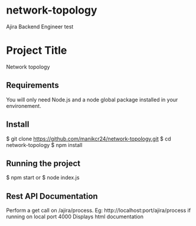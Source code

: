 # network-topology
Ajira Backend Engineer test

# Project Title
Network topology

## Requirements
You will only need Node.js and a node global package installed in your environement.

## Install
$ git clone https://github.com/manikcr24/network-topology.git
$ cd network-topology
$ npm install

## Running the project
$ npm start 
    or 
$ node index.js

## Rest API Documentation 
Perform a get call on /ajira/process. Eg: http://localhost:port/ajira/process if running on local port 4000
Displays html documentation 
